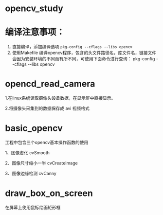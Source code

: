 # opencv_study

# 编译注意事项：
1. 直接编译，添加编译选项 `pkg-config --cflags --libs opencv`
2. 使用Makefile 编译opencv程序，包含的头文件路径名，库文件名，链接文件
   会因为安装环境的不同而有所不同，可使用下面命令进行查询：
		pkg-config --cflags --libs opencv

# opencd_read_camera
1.在linux系统读取摄像头设备数据，在显示屏中直接显示。

2.将摄像头采集到的数据保存成 avi 视频格式


# basic_opencv
工程中包含三个opencv基本操作函数的使用

1、图像虚化 cvSmooth

2、图像尺寸缩小一半 cvCreateImage

3、图像边缘检测 cvCanny


# draw_box_on_screen
在屏幕上使用鼠标绘画矩形框
